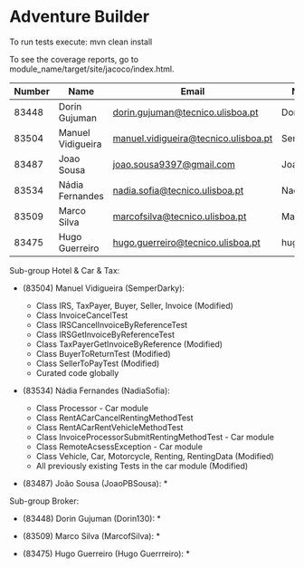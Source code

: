 # Adventure Builder

To run tests execute: mvn clean install

To see the coverage reports, go to module_name/target/site/jacoco/index.html.


|   Number   |          Name           |            Email                     |      Name GitHUb	| Group |
| ---------- | ----------------------- | ------------------------------------ | -------------------	| ----- |
| 83448      | Dorin Gujuman           | dorin.gujuman@tecnico.ulisboa.pt     | Dorin130       		|   15  |
| 83504      | Manuel Vidigueira       | manuel.vidigueira@tecnico.ulisboa.pt | SemperDarky    		|   15  |
| 83487      | Joao Sousa              | joao.sousa9397@gmail.com             | JoaoPBSousa    		|   15  |
| 83534      | Nádia Fernandes         | nadia.sofia@tecnico.ulisboa.pt       | NadiaSofia     		|   15  |
| 83509      | Marco Silva             | marcofsilva@tecnico.ulisboa.pt       | MarcofSilva    		|   15  |
| 83475      | Hugo Guerreiro          | hugo.guerreiro@tecnico.ulisboa.pt    | hugosilvaguerreiro  |   15  |


Sub-group Hotel & Car & Tax:
 - (83504) Manuel Vidigueira (SemperDarky):
 	* Class IRS, TaxPayer, Buyer, Seller, Invoice (Modified)
 	* Class InvoiceCancelTest
 	* Class IRSCancelInvoiceByReferenceTest
 	* Class IRSGetInvoiceByReferenceTest
 	* Class TaxPayerGetInvoiceByReference (Modified)
 	* Class BuyerToReturnTest (Modified)
 	* Class SellerToPayTest (Modified)
 	* Curated code globally
 		
 - (83534) Nádia Fernandes (NadiaSofia):
 	* Class Processor - Car module
	* Class RentACarCancelRentingMethodTest
	* Class RentACarRentVehicleMethodTest
	* Class InvoiceProcessorSubmitRentingMethodTest - Car module
	* Class RemoteAcsessException - Car module
	* Class Vehicle, Car, Motorcycle, Renting, RentingData (Modified)
	* All previously existing Tests in the car module (Modified)
 
- (83487) João Sousa (JoaoPBSousa):
 	* 
	
Sub-group Broker:
 - (83448) Dorin Gujuman (Dorin130):
 	* 

 - (83509) Marco Silva (MarcofSilva):
 	* 
	
 - (83475) Hugo Guerreiro (Hugo Guerrreiro):
 	* 

